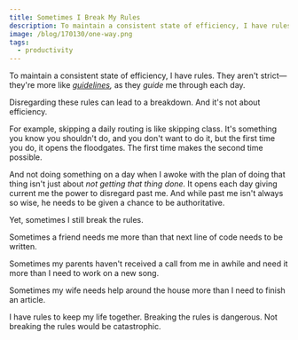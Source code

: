 ```yaml
---
title: Sometimes I Break My Rules
description: To maintain a consistent state of efficiency, I have rules. They aren't strict. But they help guide me.
image: /blog/170130/one-way.png
tags:
  - productivity
---
```


To maintain a consistent state of efficiency, I have rules. They aren't strict—they're more like [_guidelines_](https://youtu.be/b6kgS_AwuH0)_,_ as they _guide_ me through each day.

Disregarding these rules can lead to a breakdown. And it's not about efficiency.

For example, skipping a daily routing is like skipping class. It's something you know you shouldn't do, and you don't want to do it, but the first time you do, it opens the floodgates. The first time makes the second time possible.

And not doing something on a day when I awoke with the plan of doing that thing isn't just about _not getting that thing done._ It opens each day giving current me the power to disregard past me. And while past me isn't always so wise, he needs to be given a chance to be authoritative.

Yet, sometimes I still break the rules.

Sometimes a friend needs me more than that next line of code needs to be written.

Sometimes my parents haven't received a call from me in awhile and need it more than I need to work on a new song.

Sometimes my wife needs help around the house more than I need to finish an article.

I have rules to keep my life together. Breaking the rules is dangerous. Not breaking the rules would be catastrophic.
